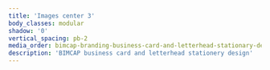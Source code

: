 ```yaml
---
title: 'Images center 3'
body_classes: modular
shadow: '0'
vertical_spacing: pb-2
media_order: bimcap-branding-business-card-and-letterhead-stationary-design-3.jpg
description: 'BIMCAP business card and letterhead stationery design'
---
```


